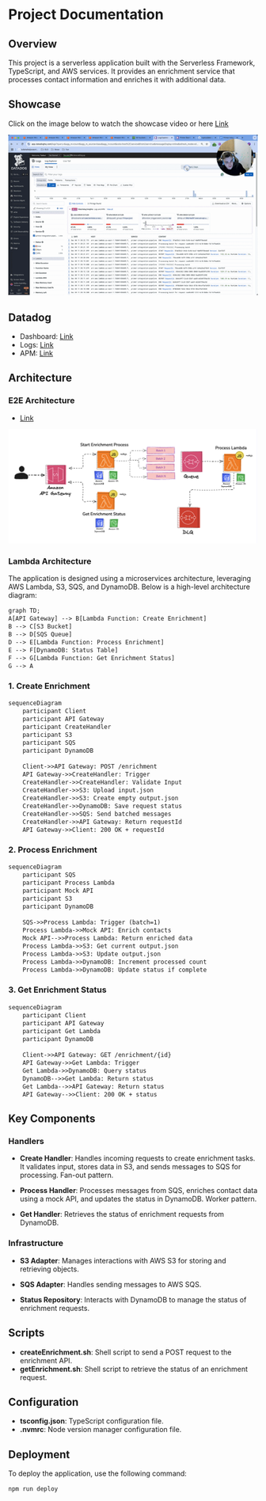 # Project Documentation

## Overview

This project is a serverless application built with the Serverless Framework, TypeScript, and AWS services. It provides an enrichment service that processes contact information and enriches it with additional data.

## Showcase

Click on the image below to watch the showcase video or here [Link](https://cln.sh/bhWByGSF)

<p align="center">
  <a href="https://cln.sh/bhWByGSF">
    <img src="./docs/showcase.gif" alt="Watch the video">
  </a>
</p>

## Datadog

- Dashboard: [Link](https://p.datadoghq.com/sb/836b9d5c-b1bf-11ef-a55b-0ee733f937a2-ff8b75cf46559dca2d25a0e8de156a49?refresh_mode=sliding&from_ts=1733306292479&to_ts=1733320692479&live=true)
- Logs: [Link](https://app.datadoghq.com/logs?saved-view-id=3174992)
- APM: [Link](https://app.datadoghq.com/apm/entity/service%3Aprimer-integration-pipeline?dependencyMap=qson%3A%28data%3A%28telemetrySelection%3Aall_sources%29%2Cversion%3A%210%29&deployments=qson%3A%28data%3A%28hits%3A%28selected%3Aversion_count%29%2Cerrors%3A%28selected%3Aversion_count%29%2Clatency%3A%28selected%3Ap95%29%2CtopN%3A%215%29%2Cversion%3A%210%29&env=dev&errors=qson%3A%28data%3A%28issueSort%3AFIRST_SEEN%29%2Cversion%3A%210%29&fromUser=false&groupMapByOperation=null&infrastructure=qson%3A%28data%3A%28viewType%3Apods%29%2Cversion%3A%210%29&isInferred=false&logs=qson%3A%28data%3A%28indexes%3A%5B%5D%29%2Cversion%3A%210%29&operationName=aws.lambda&panels=qson%3A%28data%3A%28%29%2Cversion%3A%210%29&resources=qson%3A%28data%3A%28visible%3A%21t%2Chits%3A%28selected%3Atotal%29%2Cerrors%3A%28selected%3Atotal%29%2Clatency%3A%28selected%3Ap95%29%2CtopN%3A%215%29%2Cversion%3A%211%29&summary=qson%3A%28data%3A%28visible%3A%21t%2Cchanges%3A%28%29%2Cerrors%3A%28selected%3Acount%29%2Chits%3A%28selected%3Acount%29%2Clatency%3A%28selected%3Alatency%2Cslot%3A%28agg%3A95%29%2Cdistribution%3A%28isLogScale%3A%21f%29%2CshowTraceOutliers%3A%21t%29%2Csublayer%3A%28slot%3A%28layers%3Aservice%29%2Cselected%3Apercentage%29%2ClagMetrics%3A%28selectedMetric%3A%21s%2CselectedGroupBy%3A%21s%29%29%2Cversion%3A%211%29&traces=qson%3A%28data%3A%28%29%2Cversion%3A%210%29&start=1733314516685&end=1733318116685&paused=false#resources)

## Architecture

### E2E Architecture

- [Link](https://link.excalidraw.com/readonly/L0PvBWorR4GE36O1TEoF)

<p align="center">
  <a href="https://link.excalidraw.com/readonly/L0PvBWorR4GE36O1TEoF">
    <img src="./docs/e2e_diagram.png" alt="E2E Architecture">
  </a>
</p>

### Lambda Architecture

The application is designed using a microservices architecture, leveraging AWS Lambda, S3, SQS, and DynamoDB. Below is a high-level architecture diagram:

```mermaid
graph TD;
A[API Gateway] --> B[Lambda Function: Create Enrichment]
B --> C[S3 Bucket]
B --> D[SQS Queue]
D --> E[Lambda Function: Process Enrichment]
E --> F[DynamoDB: Status Table]
F --> G[Lambda Function: Get Enrichment Status]
G --> A
```

### 1. Create Enrichment

```mermaid
sequenceDiagram
    participant Client
    participant API Gateway
    participant CreateHandler
    participant S3
    participant SQS
    participant DynamoDB

    Client->>API Gateway: POST /enrichment
    API Gateway->>CreateHandler: Trigger
    CreateHandler->>CreateHandler: Validate Input
    CreateHandler->>S3: Upload input.json
    CreateHandler->>S3: Create empty output.json
    CreateHandler->>DynamoDB: Save request status
    CreateHandler->>SQS: Send batched messages
    CreateHandler->>API Gateway: Return requestId
    API Gateway->>Client: 200 OK + requestId
```

### 2. Process Enrichment

```mermaid
sequenceDiagram
    participant SQS
    participant Process Lambda
    participant Mock API
    participant S3
    participant DynamoDB

    SQS->>Process Lambda: Trigger (batch=1)
    Process Lambda->>Mock API: Enrich contacts
    Mock API-->>Process Lambda: Return enriched data
    Process Lambda->>S3: Get current output.json
    Process Lambda->>S3: Update output.json
    Process Lambda->>DynamoDB: Increment processed count
    Process Lambda->>DynamoDB: Update status if complete
```

### 3. Get Enrichment Status

```mermaid
sequenceDiagram
    participant Client
    participant API Gateway
    participant Get Lambda
    participant DynamoDB

    Client->>API Gateway: GET /enrichment/{id}
    API Gateway->>Get Lambda: Trigger
    Get Lambda->>DynamoDB: Query status
    DynamoDB-->>Get Lambda: Return status
    Get Lambda-->>API Gateway: Return status
    API Gateway-->>Client: 200 OK + status
```

## Key Components

### Handlers

- **Create Handler**: Handles incoming requests to create enrichment tasks. It validates input, stores data in S3, and sends messages to SQS for processing. Fan-out pattern.

- **Process Handler**: Processes messages from SQS, enriches contact data using a mock API, and updates the status in DynamoDB. Worker pattern.

- **Get Handler**: Retrieves the status of enrichment requests from DynamoDB.

### Infrastructure

- **S3 Adapter**: Manages interactions with AWS S3 for storing and retrieving objects.

- **SQS Adapter**: Handles sending messages to AWS SQS.

- **Status Repository**: Interacts with DynamoDB to manage the status of enrichment requests.

## Scripts

- **createEnrichment.sh**: Shell script to send a POST request to the enrichment API.
- **getEnrichment.sh**: Shell script to retrieve the status of an enrichment request.

## Configuration

- **tsconfig.json**: TypeScript configuration file.
- **.nvmrc**: Node version manager configuration file.

## Deployment

To deploy the application, use the following command:

```
npm run deploy
```
